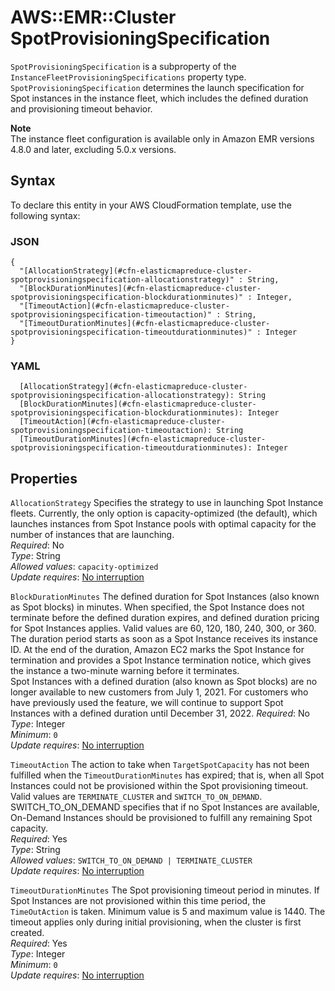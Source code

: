 # AWS::EMR::Cluster SpotProvisioningSpecification<a name="aws-properties-elasticmapreduce-cluster-spotprovisioningspecification"></a>

`SpotProvisioningSpecification` is a subproperty of the `InstanceFleetProvisioningSpecifications` property type\. `SpotProvisioningSpecification` determines the launch specification for Spot instances in the instance fleet, which includes the defined duration and provisioning timeout behavior\.

**Note**  
The instance fleet configuration is available only in Amazon EMR versions 4\.8\.0 and later, excluding 5\.0\.x versions\.

## Syntax<a name="aws-properties-elasticmapreduce-cluster-spotprovisioningspecification-syntax"></a>

To declare this entity in your AWS CloudFormation template, use the following syntax:

### JSON<a name="aws-properties-elasticmapreduce-cluster-spotprovisioningspecification-syntax.json"></a>

```
{
  "[AllocationStrategy](#cfn-elasticmapreduce-cluster-spotprovisioningspecification-allocationstrategy)" : String,
  "[BlockDurationMinutes](#cfn-elasticmapreduce-cluster-spotprovisioningspecification-blockdurationminutes)" : Integer,
  "[TimeoutAction](#cfn-elasticmapreduce-cluster-spotprovisioningspecification-timeoutaction)" : String,
  "[TimeoutDurationMinutes](#cfn-elasticmapreduce-cluster-spotprovisioningspecification-timeoutdurationminutes)" : Integer
}
```

### YAML<a name="aws-properties-elasticmapreduce-cluster-spotprovisioningspecification-syntax.yaml"></a>

```
  [AllocationStrategy](#cfn-elasticmapreduce-cluster-spotprovisioningspecification-allocationstrategy): String
  [BlockDurationMinutes](#cfn-elasticmapreduce-cluster-spotprovisioningspecification-blockdurationminutes): Integer
  [TimeoutAction](#cfn-elasticmapreduce-cluster-spotprovisioningspecification-timeoutaction): String
  [TimeoutDurationMinutes](#cfn-elasticmapreduce-cluster-spotprovisioningspecification-timeoutdurationminutes): Integer
```

## Properties<a name="aws-properties-elasticmapreduce-cluster-spotprovisioningspecification-properties"></a>

`AllocationStrategy`  <a name="cfn-elasticmapreduce-cluster-spotprovisioningspecification-allocationstrategy"></a>
 Specifies the strategy to use in launching Spot Instance fleets\. Currently, the only option is capacity\-optimized \(the default\), which launches instances from Spot Instance pools with optimal capacity for the number of instances that are launching\.   
*Required*: No  
*Type*: String  
*Allowed values*: `capacity-optimized`  
*Update requires*: [No interruption](https://docs.aws.amazon.com/AWSCloudFormation/latest/UserGuide/using-cfn-updating-stacks-update-behaviors.html#update-no-interrupt)

`BlockDurationMinutes`  <a name="cfn-elasticmapreduce-cluster-spotprovisioningspecification-blockdurationminutes"></a>
The defined duration for Spot Instances \(also known as Spot blocks\) in minutes\. When specified, the Spot Instance does not terminate before the defined duration expires, and defined duration pricing for Spot Instances applies\. Valid values are 60, 120, 180, 240, 300, or 360\. The duration period starts as soon as a Spot Instance receives its instance ID\. At the end of the duration, Amazon EC2 marks the Spot Instance for termination and provides a Spot Instance termination notice, which gives the instance a two\-minute warning before it terminates\.   
Spot Instances with a defined duration \(also known as Spot blocks\) are no longer available to new customers from July 1, 2021\. For customers who have previously used the feature, we will continue to support Spot Instances with a defined duration until December 31, 2022\. 
*Required*: No  
*Type*: Integer  
*Minimum*: `0`  
*Update requires*: [No interruption](https://docs.aws.amazon.com/AWSCloudFormation/latest/UserGuide/using-cfn-updating-stacks-update-behaviors.html#update-no-interrupt)

`TimeoutAction`  <a name="cfn-elasticmapreduce-cluster-spotprovisioningspecification-timeoutaction"></a>
The action to take when `TargetSpotCapacity` has not been fulfilled when the `TimeoutDurationMinutes` has expired; that is, when all Spot Instances could not be provisioned within the Spot provisioning timeout\. Valid values are `TERMINATE_CLUSTER` and `SWITCH_TO_ON_DEMAND`\. SWITCH\_TO\_ON\_DEMAND specifies that if no Spot Instances are available, On\-Demand Instances should be provisioned to fulfill any remaining Spot capacity\.  
*Required*: Yes  
*Type*: String  
*Allowed values*: `SWITCH_TO_ON_DEMAND | TERMINATE_CLUSTER`  
*Update requires*: [No interruption](https://docs.aws.amazon.com/AWSCloudFormation/latest/UserGuide/using-cfn-updating-stacks-update-behaviors.html#update-no-interrupt)

`TimeoutDurationMinutes`  <a name="cfn-elasticmapreduce-cluster-spotprovisioningspecification-timeoutdurationminutes"></a>
The Spot provisioning timeout period in minutes\. If Spot Instances are not provisioned within this time period, the `TimeOutAction` is taken\. Minimum value is 5 and maximum value is 1440\. The timeout applies only during initial provisioning, when the cluster is first created\.  
*Required*: Yes  
*Type*: Integer  
*Minimum*: `0`  
*Update requires*: [No interruption](https://docs.aws.amazon.com/AWSCloudFormation/latest/UserGuide/using-cfn-updating-stacks-update-behaviors.html#update-no-interrupt)